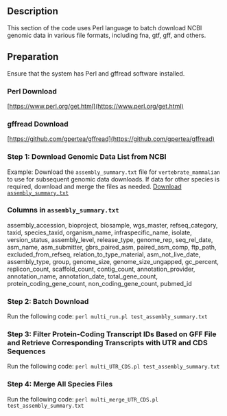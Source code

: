 

## Description
This section of the code uses Perl language to batch download NCBI genomic data in various file formats, including fna, gtf, gff, and others.

## Preparation
Ensure that the system has Perl and gffread software installed.

### Perl Download
  [https://www.perl.org/get.html](https://www.perl.org/get.html)
### gffread Download
  [https://github.com/gpertea/gffread](https://github.com/gpertea/gffread)

### Step 1: Download Genomic Data List from NCBI

Example: Download the `assembly_summary.txt` file for `vertebrate_mammalian` to use for subsequent genomic data downloads. If data for other species is required, download and merge the files as needed.
[Download `assembly_summary.txt`](https://ftp.ncbi.nlm.nih.gov/genomes/refseq/vertebrate_mammalian/assembly_summary.txt)

### Columns in `assembly_summary.txt`

assembly\_accession, bioproject, biosample, wgs\_master, refseq\_category, taxid, species\_taxid, organism\_name, infraspecific\_name, isolate, version\_status, assembly\_level, release\_type, genome\_rep, seq\_rel\_date, asm\_name, asm\_submitter, gbrs\_paired\_asm, paired\_asm\_comp, ftp\_path, excluded\_from\_refseq, relation\_to\_type\_material, asm\_not\_live\_date, assembly\_type, group, genome\_size, genome\_size\_ungapped, gc\_percent, replicon\_count, scaffold\_count, contig\_count, annotation\_provider, annotation\_name, annotation\_date, total\_gene\_count, protein\_coding\_gene\_count, non\_coding\_gene\_count, pubmed\_id

### Step 2: Batch Download
Run the following code:
`perl multi_run.pl test_assembly_summary.txt`

### Step 3: Filter Protein-Coding Transcript IDs Based on GFF File and Retrieve Corresponding Transcripts with UTR and CDS Sequences
Run the following code:
`perl multi_UTR_CDS.pl test_assembly_summary.txt`

### Step 4: Merge All Species Files
Run the following code:
`perl multi_merge_UTR_CDS.pl test_assembly_summary.txt`



